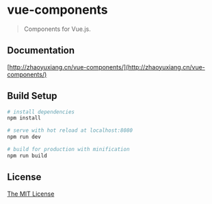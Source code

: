 # vue-components

> Components for Vue.js.

## Documentation
[http://zhaoyuxiang.cn/vue-components/](http://zhaoyuxiang.cn/vue-components/)

## Build Setup

``` bash
# install dependencies
npm install

# serve with hot reload at localhost:8080
npm run dev

# build for production with minification
npm run build
```
## License
[The MIT License](/LICENSE)
